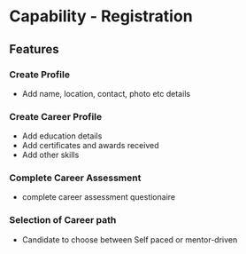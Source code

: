 # Capability - Registration

## Features

### Create Profile
  - Add name, location, contact, photo etc details
### Create Career Profile
  - Add education details
  - Add certificates and awards received
  - Add other skills
### Complete Career Assessment
  - complete career assessment questionaire
### Selection of Career path
  - Candidate to choose between Self paced or mentor-driven
